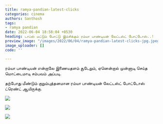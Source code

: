```yaml
---
title: ramya-pandian-latest-clicks
categories: cinema
authors: Santhosh
tags:
- ramya pandian
date: 2022-06-04 18:58:04 +0530
heading: டாப்ஸ் மட்டும் போட்டு இம்சிக்கும் ரம்யா பாண்டியன் லேட்டஸ்ட் போட்டோஸ்..!
preview_image: "/images/2022/06/04/ramya-pandian-latest-clicks-jpg.jpeg"
image_uploader: []
code: ''

---
```

ரம்யா பாண்டியன் என்றாலே இணையதளம் சூடேறும், ஏனென்றால் முன்னாடி செய்த மொட்டைமாடி சம்பவம் அப்படி.

தற்போது மீண்டும் குறும்புத்தனமான ரம்யா பாண்டியன் லேட்டஸ்ட் போட்டோஸ் ட்ரெண்ட் ஆயிருக்கு.

![](/images/2022/06/04/ramya-pandiyan-latest-3-jpg.jpeg)

![](/images/2022/06/04/ramya-pandiyan-latest-2-jpg.jpeg)

![](/images/2022/06/04/ramya-pandiyan-latest-1-jpg.jpeg)
